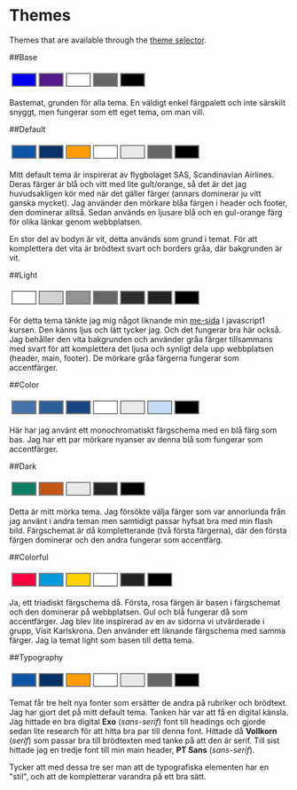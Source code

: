 Themes
==============================================

Themes that are available through the [theme selector](theme-selector).

##Base

<table style="border-spacing: 4px; border-collapse: separate">
<tr>
<td style="height: 25px; width: 25px; background-color: #0000EE; border: 2px solid gray;">
<td style="height: 25px; width: 25px; background-color: #551A8B; border: 2px solid gray;">
<td style="height: 25px; width: 25px; background-color: #FFFFFF; border: 2px solid gray;">
<td style="height: 25px; width: 25px; background-color: #666666; border: 2px solid gray;">
<td style="height: 25px; width: 25px; background-color: #000000; border: 2px solid gray;">
</tr>
</table>

Bastemat, grunden för alla tema. En väldigt enkel färgpalett och inte särskilt snyggt,
men fungerar som ett eget tema, om man vill.

##Default

<table style="border-spacing: 4px; border-collapse: separate">
<tr>
<td style="height: 25px; width: 25px; background-color: #0E54A7; border: 2px solid gray;">
<td style="height: 25px; width: 25px; background-color: #063266; border: 2px solid gray;">
<td style="height: 25px; width: 25px; background-color: #FF9C01; border: 2px solid gray;">
<td style="height: 25px; width: 25px; background-color: #FFFFFF; border: 2px solid gray;">
<td style="height: 25px; width: 25px; background-color: #E9E9E9; border: 2px solid gray;">
<td style="height: 25px; width: 25px; background-color: #666666; border: 2px solid gray;">
<td style="height: 25px; width: 25px; background-color: #000000; border: 2px solid gray;">
</tr>
</table>

Mitt default tema är inspirerat av flygbolaget SAS, Scandinavian Airlines. Deras
färger är blå och vitt med lite gult/orange, så det är det jag huvudsakligen kör med
när det gäller färger (annars dominerar ju vitt ganska mycket).
Jag använder den mörkare blåa färgen i header och footer, den dominerar alltså.
Sedan används en ljusare blå och en gul-orange färg för olika länkar genom webbplatsen.

En stor del av bodyn är vit, detta används som grund i temat. För att komplettera
det vita är brödtext svart och borders gråa, där bakgrunden är vit.

##Light

<table style="border-spacing: 4px; border-collapse: separate">
<tr>
<td style="height: 25px; width: 25px; background-color: #FFFFFF; border: 2px solid gray;">
<td style="height: 25px; width: 25px; background-color: #D3D3D3; border: 2px solid gray;">
<td style="height: 25px; width: 25px; background-color: #949494; border: 2px solid gray;">
<td style="height: 25px; width: 25px; background-color: #666666; border: 2px solid gray;">
<td style="height: 25px; width: 25px; background-color: #2D2D2D; border: 2px solid gray;">
<td style="height: 25px; width: 25px; background-color: #242424; border: 2px solid gray;">
<td style="height: 25px; width: 25px; background-color: #000000; border: 2px solid gray;">
</tr>
</table>

För detta tema tänkte jag mig något liknande min [me-sida](http://www.student.bth.se/~anjd16/dbwebb-kurser/javascript1/me/me.html)
I javascript1 kursen. Den känns ljus och lätt tycker jag. Och det fungerar bra här
också. Jag behåller den vita bakgrunden och använder gråa färger tillsammans med
svart för att komplettera det ljusa och synligt dela upp webbplatsen (header, main,
footer). De mörkare gråa färgerna fungerar som accentfärger.

##Color

<table style="border-spacing: 4px; border-collapse: separate">
<tr>
<td style="height: 25px; width: 25px; background-color: #4573A9; border: 2px solid gray;">
<td style="height: 25px; width: 25px; background-color: #2C5E99; border: 2px solid gray;">
<td style="height: 25px; width: 25px; background-color: #17467F; border: 2px solid gray;">
<td style="height: 25px; width: 25px; background-color: #FFFFFF; border: 2px solid gray;">
<td style="height: 25px; width: 25px; background-color: #E9E9E9; border: 2px solid gray;">
<td style="height: 25px; width: 25px; background-color: #C6DBF4; border: 2px solid gray;">
<td style="height: 25px; width: 25px; background-color: #000000; border: 2px solid gray;">
</tr>
</table>

Här har jag använt ett monochromatiskt färgschema med en blå färg som bas. Jag har
ett par mörkare nyanser av denna blå som fungerar som accentfärger.

##Dark

<table style="border-spacing: 4px; border-collapse: separate">
<tr>
<td style="height: 25px; width: 25px; background-color: #0E7F63; border: 2px solid gray;">
<td style="height: 25px; width: 25px; background-color: #C35615; border: 2px solid gray;">
<td style="height: 25px; width: 25px; background-color: #E9E9E9; border: 2px solid gray;">
<td style="height: 25px; width: 25px; background-color: #242424; border: 2px solid gray;">
<td style="height: 25px; width: 25px; background-color: #000000; border: 2px solid gray;">
</tr>
</table>

Detta är mitt mörka tema. Jag försökte välja färger som var annorlunda från jag
använt i andra teman men samtidigt passar hyfsat bra med min flash bild. Färgschemat
är då kompletterande (två första färgerna), där den första färgen dominerar
och den andra fungerar som accentfärg.

##Colorful

<table style="border-spacing: 4px; border-collapse: separate">
<tr>
<td style="height: 25px; width: 25px; background-color: #F6003E; border: 2px solid gray;">
<td style="height: 25px; width: 25px; background-color: #0499DA; border: 2px solid gray;">
<td style="height: 25px; width: 25px; background-color: #FFD300; border: 2px solid gray;">
<td style="height: 25px; width: 25px; background-color: #FFFFFF; border: 2px solid gray;">
<td style="height: 25px; width: 25px; background-color: #242424; border: 2px solid gray;">
<td style="height: 25px; width: 25px; background-color: #000000; border: 2px solid gray;">
</tr>
</table>

Ja, ett triadiskt färgschema då. Första, rosa färgen är basen i färgschemat och den
dominerar på webbplatsen. Gul och blå fungerar då som accentfärger. Jag blev lite
inspirerad av en av sidorna vi utvärderade i grupp, Visit Karlskrona. Den använder
ett liknande färgschema med samma färger. Jag la temat light som basen till detta
tema.

##Typography

<table style="border-spacing: 4px; border-collapse: separate">
<tr>
<td style="height: 25px; width: 25px; background-color: #0E54A7; border: 2px solid gray;">
<td style="height: 25px; width: 25px; background-color: #063266; border: 2px solid gray;">
<td style="height: 25px; width: 25px; background-color: #FF9C01; border: 2px solid gray;">
<td style="height: 25px; width: 25px; background-color: #FFFFFF; border: 2px solid gray;">
<td style="height: 25px; width: 25px; background-color: #E9E9E9; border: 2px solid gray;">
<td style="height: 25px; width: 25px; background-color: #666666; border: 2px solid gray;">
<td style="height: 25px; width: 25px; background-color: #000000; border: 2px solid gray;">
</tr>
</table>

Temat får tre helt nya fonter som ersätter de andra på rubriker och brödtext.
Jag har gjort det på mitt default tema. Tanken här var att få en digital känsla. Jag
hittade en bra digital **Exo** (*sans-serif*) font till headings och gjorde
sedan lite research för att hitta bra par till denna font. Hittade då **Vollkorn**
(*serif*) som passar bra till brödtexten med tanke på att den är serif. Till sist
hittade jag en tredje font till min main header, **PT Sans** (*sans-serif*).

Tycker att med dessa tre ser man att de typografiska elementen har en "stil",
och att de kompletterar varandra på ett bra sätt.
